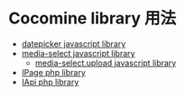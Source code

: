 Cocomine library 用法
===
- [datepicker javascript library](/doc/js/datepicker.js.md)
- [media-select javascript library](/doc/js/media-select.js.md)
  - [media-select.upload javascript library](/doc/js/media-selecr.upload.js.md)
- [IPage php library](/doc/php/IPage.php.md)
- [IApi php library](/doc/php/IApi.php.md)